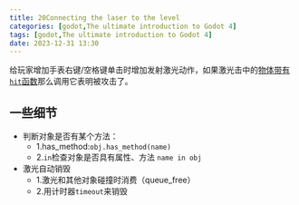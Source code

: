 ```yaml
---
title: 20Connecting the laser to the level
categories: [godot,The ultimate introduction to Godot 4]
tags: [godot,The ultimate introduction to Godot 4]
date: 2023-12-31 13:30
---
```


给玩家增加手表右键/空格键单击时增加发射激光动作，如果激光击中的[物体带有`hit`函数](#section20_01)那么调用它表明被攻击了。

## 一些细节
- 判断对象是否有某个方法：
    - 1.has_method:`obj.has_method(name)`
    - 2.`in`检查对象是否具有属性、方法 `name in obj`
- 激光自动销毁
    - 1.激光和其他对象碰撞时消费（queue_free）
    - 2.用计时器`timeout`来销毁

